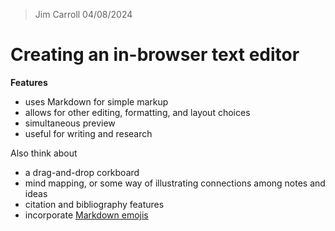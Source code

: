 >Jim Carroll
>04/08/2024

# Creating an in-browser text editor

**Features**
* uses Markdown for simple markup
* allows for other editing, formatting, and layout choices
* simultaneous preview
* useful for writing and research

Also think about
* a drag-and-drop corkboard
* mind mapping, or some way of illustrating connections among notes and ideas
* citation and bibliography features
* incorporate [Markdown emojis](https://gist.github.com/rxaviers/7360908)
